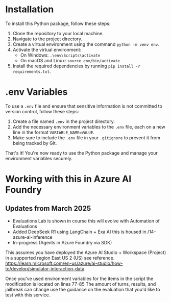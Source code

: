 # Installation

To install this Python package, follow these steps:

1. Clone the repository to your local machine.
2. Navigate to the project directory.
3. Create a virtual environment using the command `python -m venv env`.
4. Activate the virtual environment:
    - On Windows: `.\env\Scripts\activate`
    - On macOS and Linux: `source env/bin/activate`
5. Install the required dependencies by running `pip install -r requirements.txt`.

# .env Variables

To use a `.env` file and ensure that sensitive information is not committed to version control, follow these steps:

1. Create a file named `.env` in the project directory.
2. Add the necessary environment variables to the `.env` file, each on a new line in the format `VARIABLE_NAME=VALUE`.
3. Make sure to include the `.env` file in your `.gitignore` to prevent it from being tracked by Git.

That's it! You're now ready to use the Python package and manage your environment variables securely.

# Working with this in Azure AI Foundry #

## Updates from March 2025 ##
- Evaluations Lab is shown in course this will evolve with Automation of Evaluations
- Added DeepSeek R1 using LangChain + Exa AI this is housed in /14-azure-ai-inference
- In-progress (Agents in Azure Foundry via SDK)

This assumes you have deployed the Azure AI Studio + Workspace (Project) in a supported region East US 2 (US) see reference.
https://learn.microsoft.com/en-us/azure/ai-studio/how-to/develop/simulator-interaction-data

Once you've used environment variables for the items in the script the modification is located on lines 77-85
The amount of turns, results, and jailbreak can change use the guidance on the evaluation that you'd like to test with this service.
